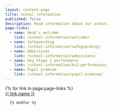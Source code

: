 ```yaml
---
layout: content-page
title: School information
published: false
description: Read information about our school.
page-links:
  - name: Head's welcome
    link: /school-information/welcome/
  - name: Safeguarding
    link: /school-information/safeguarding/
  - name: Admissions
    link: /school-information/admissions/
  - name: Key Stage 2 performance
    link: /school-information/ks2-performance/
  - name: Pupil premium
    link: /school-information/pupil-premium/
---
```


<div class="container pt-2">

  <div class="row">
      {% for link in page.page-links %}
      <div class="col-lg-4 col-md-6 col-sm-12 mb-4">
          <a data-i18n="{{ page.title | slugify }}_{{ link.name | slugify }}_button" href="{{ link.link }}" class="btn btn-primary btn-lg btn-block" role="link">{{ link.name }}</a>
      </div>

      {% endfor %}

  </div>

</div>